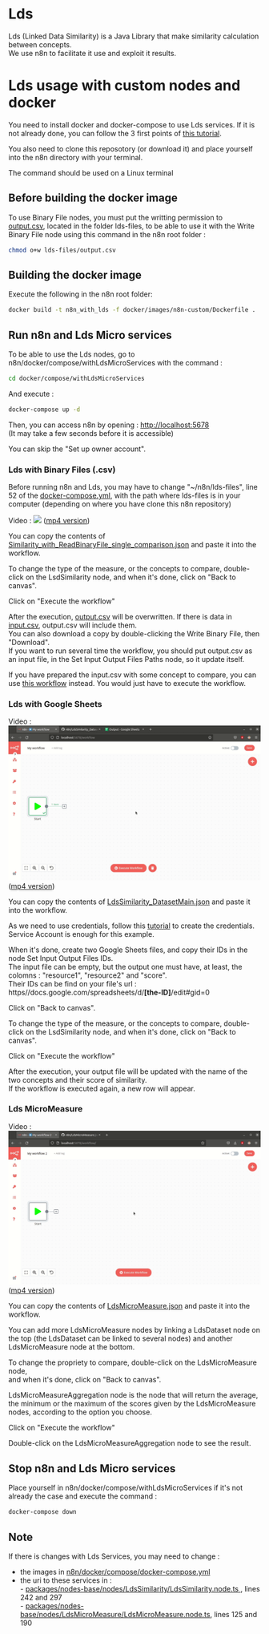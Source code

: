 # Lds

Lds (Linked Data Similarity) is a Java Library that make similarity calculation between concepts.</br>
We use n8n to facilitate it use and exploit it results.

# Lds usage with custom nodes and docker

You need to install docker and docker-compose to use Lds services. If it is not already done, you can follow the 3 first points of [this tutorial](https://docs.n8n.io/hosting/server-setups/docker-compose/).

You also need to clone this reposotory (or download it) and place yourself into the n8n directory with your terminal.

The command should be used on a Linux terminal

## Before building the docker image

To use Binary File nodes, you must put the writting permission to [output.csv](https://github.com/Eli6a/n8n/blob/master/lds-files/output.csv), located in the folder lds-files, to be able to use it with the Write Binary File node using this command in the n8n root folder :
```bash
chmod o+w lds-files/output.csv
```

## Building the docker image

Execute the following in the n8n root folder:
```bash
docker build -t n8n_with_lds -f docker/images/n8n-custom/Dockerfile .
```

## Run n8n and Lds Micro services

To be able to use the Lds nodes, go to n8n/docker/compose/withLdsMicroServices with the command :
```bash
cd docker/compose/withLdsMicroServices
```
And execute :
```bash
docker-compose up -d
```

Then, you can access n8n by opening : [http://localhost:5678](http://localhost:5678)</br>
(It may take a few seconds before it is accessible)

You can skip the "Set up owner account".

### Lds with Binary Files (.csv)

Before running n8n and Lds, you may have to change "~/n8n/lds-files", line 52 of the [docker-compose.yml](https://github.com/Eli6a/n8n/blob/master/docker/compose/withLdsMicroServices/docker-compose.yml), with the path where lds-files is in your computer (depending on where you have clone this n8n repository) 

Video : ![](https://github.com/Eli6a/n8n/blob/master/workflow-examples/video-examples/LdsSimilarity_with_ReadBinaryFile_single_comparison.gif)
([mp4 version](https://github.com/Eli6a/n8n/blob/master/workflow-examples/video-examples/LdsSimilarity_with_ReadBinaryFile_single_comparison.mp4))

You can copy the contents of [Similarity_with_ReadBinaryFile_single_comparison.json](https://github.com/Eli6a/n8n/blob/master/workflow-examples/Similarity_with_ReadBinaryFile_single_comparison.json) and paste it into the workflow.

To change the type of the measure, or the concepts to compare, double-click on the LsdSimilarity node, 
and when it's done, click on "Back to canvas".

Click on "Execute the workflow"

After the execution, [output.csv](https://github.com/Eli6a/n8n/blob/master/lds-files/output.csv) will be overwritten. If there is data in [input.csv](https://github.com/Eli6a/n8n/blob/master/lds-files/input.csv), output.csv will include them.</br>
You can also download a copy by double-clicking the Write Binary File, then "Download".</br>
If you want to run several time the workflow, you should put output.csv as an input file, in the Set Input Output Files Paths node, so it update itself.

If you have prepared the input.csv with some concept to compare, you can use [this workflow](https://github.com/Eli6a/n8n/blob/master/workflow-examples/Similarity_with_ReadBinaryFile.json) instead. You would just have to execute the workflow.

### Lds with Google Sheets

Video : ![](https://github.com/Eli6a/n8n/blob/master/workflow-examples/video-examples/LdsSimilarity_DatasetMain.gif)
([mp4 version](https://raw.githubusercontent.com/Eli6a/n8n/master/workflow-examples/video-examples/LdsSimilarity_DatasetMain.mp4))

You can copy the contents of [LdsSimilarity_DatasetMain.json](https://github.com/Eli6a/n8n/blob/master/workflow-examples/LdsSimilarity_DatasetMain.json) and paste it into the workflow.

As we need to use credentials, follow this [tutorial](https://docs.n8n.io/integrations/credentials/google/) to create the credentials. Service Account is enough for this example.

When it's done, create two Google Sheets files, and copy their IDs in the node Set Input Output Files IDs.</br>
The input file can be empty, but the output one must have, at least, the colomns : "resource1", "resource2" and "score". </br>
Their IDs can be find on your file's url : ht<span>tps//docs.google.</span>com/spreadsheets/d/<span>**[the-ID]**/edit#gid=0</span>

Click on "Back to canvas".

To change the type of the measure, or the concepts to compare, double-click on the LsdSimilarity node, 
and when it's done, click on "Back to canvas".

Click on "Execute the workflow"

After the execution, your output file will be updated with the name of the two concepts and their score of similarity. </br>
If the workflow is executed again, a new row will appear.

### Lds MicroMeasure

Video : ![](https://github.com/Eli6a/n8n/blob/master/workflow-examples/video-examples/LdsMicroMeasure.gif)
([mp4 version](https://raw.githubusercontent.com/Eli6a/n8n/master/workflow-examples/video-examples/LdsMicroMeasure.mp4))

You can copy the contents of [LdsMicroMeasure.json](https://github.com/Eli6a/n8n/blob/master/workflow-examples/LdsMicroMeasure.json) and paste it into the workflow.

You can add more LdsMicroMeasure nodes by linking a LdsDataset node on the top (the LdsDataset can be linked to several nodes) and another LdsMicroMeasure node at the bottom.

To change the propriety to compare, double-click on the LdsMicroMeasure node, </br>
and when it's done, click on "Back to canvas".

LdsMicroMeasureAggregation node is the node that will return the average, the minimum or the maximum of the scores given by the LdsMicroMeasure nodes, according to the option you choose.

Click on "Execute the workflow"

Double-click on the LdsMicroMeasureAggregation node to see the result.

## Stop n8n and Lds Micro services

Place yourself in n8n/docker/compose/withLdsMicroServices if it's not already the case and execute the command :
```bash
docker-compose down
```

## Note

If there is changes with Lds Services, you may need to change :
- the images in [n8n/docker/compose/docker-compose.yml](https://github.com/Eli6a/n8n/blob/master/docker/compose/withLdsMicroServices/docker-compose.yml)
- the uri to these services in :</br>
				- [packages/nodes-base/nodes/LdsSimilarity/LdsSimilarity.node.ts ](https://github.com/Eli6a/n8n/blob/master/packages/nodes-base/nodes/LdsSimilarity/LdsSimilarity.node.ts), lines 242 and 297</br>
				- [packages/nodes-base/nodes/LdsMicroMeasure/LdsMicroMeasure.node.ts](https://github.com/Eli6a/n8n/blob/master/packages/nodes-base/nodes/LdsMicroMeasure/LdsMicroMeasure.node.ts), lines 125 and 190

